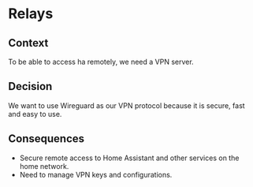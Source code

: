 # Relays

## Context
To be able to access ha remotely, we need a VPN server. 

## Decision
We want to use Wireguard as our VPN protocol because it is secure, fast and easy to use.

## Consequences
- Secure remote access to Home Assistant and other services on the home network.
- Need to manage VPN keys and configurations.
